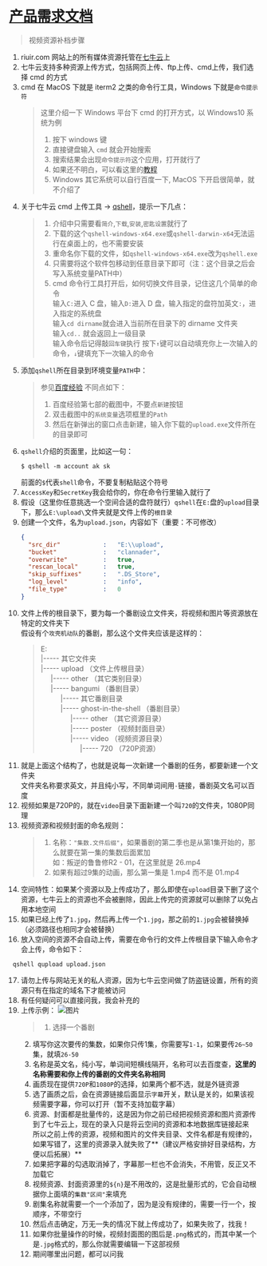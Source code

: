 # [产品需求文档](/)

> 视频资源补档步骤

1. riuir.com 网站上的所有媒体资源托管在[七牛云](https://www.qiniu.com/)上
2. 七牛云支持多种资源上传方式，包括网页上传、ftp上传、cmd上传，我们选择 cmd 的方式
3. cmd 在 MacOS 下就是 iterm2 之类的命令行工具，Windows 下就是`命令提示符`
   > 这里介绍一下 Windows 平台下 cmd 的打开方式，以 Windows10 系统为例<br />
   > 1. 按下 windows 键
   > 2. 直接键盘输入 `cmd` 就会开始搜索
   > 3. 搜索结果会出现`命令提示符`这个应用，打开就行了
   > 4. 如果还不明白，可以看这里的[教程](http://www.192ly.com/pc/win10/win10-dk-cmd.html)
   > 5. Windows 其它系统可以自行百度一下, MacOS 下开启很简单，就不介绍了
4. 关于七牛云 cmd 上传工具 -> [qshell](https://github.com/qiniu/qshell)，提示一下几点：
   > 1. 介绍中只需要看`简介`,`下载`,`安装`,`密匙设置`就行了
   > 2. 下载的这个`qshell-windows-x64.exe`或`qshell-darwin-x64`无法运行在桌面上的，也不需要安装
   > 3. 重命名你下载的文件，如`qshell-windows-x64.exe`改为`qshell.exe`
   > 4. 只需要将这个软件包移动到任意目录下即可（注：这个目录之后会写入系统变量PATH中）
   > 5. cmd 命令行工具打开后，如何切换文件目录，记住这几个简单的命令<br/>
   > 输入`C:`进入 C 盘，输入`D:`进入 D 盘，输入指定的盘符加英文`:`，进入指定的系统盘<br/>
   > 输入`cd dirname`就会进入当前所在目录下的 dirname 文件夹<br/>
   > 输入`cd..` 就会返回上一级目录<br/>
   > 输入命令后记得敲`回车键`执行
   > 按下`↑`键可以自动填充你上一次输入的命令，`↓`键填充下一次输入的命令
5. 添加`qshell`所在目录到环境变量`PATH`中：
   > 参见[百度经验](http://jingyan.baidu.com/article/ad310e80d2ebe31848f49e59.html)
   > 不同点如下：
   > 1. 百度经验第七部的截图中，不要点`新建`按钮
   > 2. 双击截图中的`系统变量`选项框里的`Path`
   > 3. 然后在新弹出的窗口点击新建，输入你下载的`upload.exe`文件所在的目录即可
6. `qshell`介绍的页面里，比如这一句：
    ```shell
    $ qshell -m account ak sk
    ```
    前面的`$`代表`shell`命令，不要复制粘贴这个符号
7. `AccessKey`和`SecretKey`我会给你的，你在命令行里输入就行了
8. 假设（这里你任意挑选一个空间合适的盘符就行）`qshell`在`E:`盘的`upload`目录下，那么`E:\upload\`文件夹就是文件上传的`根目录`
9. 创建一个文件，名为`upload.json`，内容如下（重要：不可修改）
    ``` json
    {
      "src_dir"            :   "E:\\upload",
      "bucket"             :   "clannader",
      "overwrite"          :   true,
      "rescan_local"       :   true,
      "skip_suffixes"      :   ".DS_Store",
      "log_level"          :   "info",
      "file_type"          :   0
    }
    ```
10. 文件上传的根目录下，要为每一个番剧设立文件夹，将视频和图片等资源放在特定的文件夹下<br/>
    假设有个`攻壳机动队`的番剧，那么这个文件夹应该是这样的：
    > E:<br/>
    > |----- 其它文件夹<br/>
    > |----- upload （文件上传根目录）<br/>
    > &nbsp;&nbsp;&nbsp;&nbsp;&nbsp;|----- other （其它类别目录）<br/>
    > &nbsp;&nbsp;&nbsp;&nbsp;&nbsp;|----- bangumi （番剧目录）<br/>
    > &nbsp;&nbsp;&nbsp;&nbsp;&nbsp;&nbsp;&nbsp;&nbsp;&nbsp;&nbsp;|----- 其它番剧目录<br/>
    > &nbsp;&nbsp;&nbsp;&nbsp;&nbsp;&nbsp;&nbsp;&nbsp;&nbsp;&nbsp;|----- ghost-in-the-shell （番剧目录）<br/>
    > &nbsp;&nbsp;&nbsp;&nbsp;&nbsp;&nbsp;&nbsp;&nbsp;&nbsp;&nbsp;&nbsp;&nbsp;&nbsp;&nbsp;&nbsp;|----- other （其它资源目录）<br/>
    > &nbsp;&nbsp;&nbsp;&nbsp;&nbsp;&nbsp;&nbsp;&nbsp;&nbsp;&nbsp;&nbsp;&nbsp;&nbsp;&nbsp;&nbsp;|----- poster （视频封面目录）<br/>
    > &nbsp;&nbsp;&nbsp;&nbsp;&nbsp;&nbsp;&nbsp;&nbsp;&nbsp;&nbsp;&nbsp;&nbsp;&nbsp;&nbsp;&nbsp;|----- video （视频资源目录） <br/>
    > &nbsp;&nbsp;&nbsp;&nbsp;&nbsp;&nbsp;&nbsp;&nbsp;&nbsp;&nbsp;&nbsp;&nbsp;&nbsp;&nbsp;&nbsp;&nbsp;&nbsp;&nbsp;&nbsp;&nbsp;|----- 720 （720P资源） <br/>
11. 就是上面这个结构了，也就是说每一次新建一个番剧的任务，都要新建一个文件夹<br/>
    文件夹名称要求英文，并且纯小写，不同单词间用`-`链接，番剧英文名可以百度
12. 视频如果是720P的，就在`video`目录下面新建一个叫`720`的文件夹，1080P同理
13. 视频资源和视频封面的命名规则：<br/>
    > 1. 名称：`"集数.文件后缀"`，如果番剧的第二季也是从第1集开始的，那么就要在第一集的集数后面累加<br/>
    > 如：叛逆的鲁鲁修R2 - 01，在这里就是 26.mp4
    > 2. 如果有超过9集的动画，那么第一集是 1.mp4 而不是 01.mp4   
14. 空间特性：如果某个资源以及上传成功了，那么即使在`upload`目录下删了这个资源，七牛云上的资源也不会被删除，因此上传完的资源就可以删除了以免占用本地空间
15. 如果已经上传了`1.jpg`，然后再上传一个`1.jpg`，那之前的`1.jpg`会被替换掉（必须路径也相同才会被替换）
16. 放入空间的资源不会自动上传，需要在命令行的文件上传根目录下输入命令才会上传，命令如下：<br/>
```shell
 qshell qupload upload.json
```
17. 请勿上传与网站无关的私人资源，因为七牛云空间做了防盗链设置，所有的资源只有在指定的域名下才能被访问
18. 有任何疑问可以直接问我，我会补充的
19. 上传示例：
    ![图片](http://cdn.riuir.com/owner/QQ20170923-112209@2x.png)
    > 1. 选择一个番剧
    2. 填写你这次要传的集数，如果你只传1集，你需要写`1-1`，如果要传`26~50`集，就填`26-50`
    3. 名称是英文名，纯小写，单词间短横线隔开，名称可以去百度查，**这里的名称需要和你上传的番剧的文件夹名称相同**
    4. 画质现在提供`720P`和`1080P`的选择，如果两个都不选，就是外链资源
    5. 选了画质之后，会在资源链接后面显示`字幕`开关，默认是关的，如果该视频需要字幕，你可以打开（暂不支持加载字幕）
    6. 资源、封面都是批量传的，这是因为你之前已经把视频资源和图片资源传到了七牛云上，现在的录入只是将云空间的资源和本地数据库链接起来<br/>
        所以之前上传的资源，视频和图片的文件夹目录、文件名都是有规律的，如果写错了，这里的资源录入就失败了**（建议严格安排好目录结构，方便以后拓展）**<br/>
    7. 如果把字幕的勾选取消掉了，字幕那一栏也不会消失，不用管，反正又不加载它
    8. 视频资源、封面资源里的`${n}`是不用改的，这是批量形式的，它会自动根据你上面填的`集数"区间"`来填充
    9. 剧集名称就需要一个一个添加了，因为是没有规律的，需要一行一个，按顺序，不带空行
    10. 然后点击确定，万无一失的情况下就上传成功了，如果失败了，找我！
    11. 如果你批量操作的时候，视频封面图的图后是`.png`格式的，而其中某一个是`.jpg`格式的，那么你就需要编辑一下这部视频
    12. 期间哪里出问题，都可以问我
        